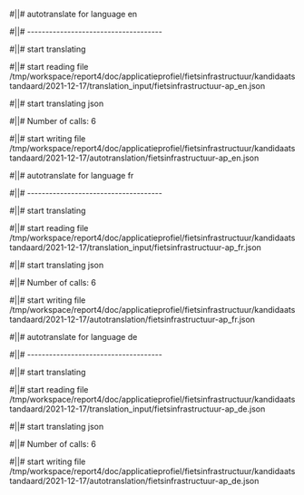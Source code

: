 #||# autotranslate for language en  

#||# -------------------------------------  

#||# start translating  

#||# start reading file /tmp/workspace/report4/doc/applicatieprofiel/fietsinfrastructuur/kandidaatstandaard/2021-12-17/translation_input/fietsinfrastructuur-ap_en.json  

#||# start translating json  

#||# Number of calls: 6  

#||# start writing file /tmp/workspace/report4/doc/applicatieprofiel/fietsinfrastructuur/kandidaatstandaard/2021-12-17/autotranslation/fietsinfrastructuur-ap_en.json  

#||# autotranslate for language fr  

#||# -------------------------------------  

#||# start translating  

#||# start reading file /tmp/workspace/report4/doc/applicatieprofiel/fietsinfrastructuur/kandidaatstandaard/2021-12-17/translation_input/fietsinfrastructuur-ap_fr.json  

#||# start translating json  

#||# Number of calls: 6  

#||# start writing file /tmp/workspace/report4/doc/applicatieprofiel/fietsinfrastructuur/kandidaatstandaard/2021-12-17/autotranslation/fietsinfrastructuur-ap_fr.json  

#||# autotranslate for language de  

#||# -------------------------------------  

#||# start translating  

#||# start reading file /tmp/workspace/report4/doc/applicatieprofiel/fietsinfrastructuur/kandidaatstandaard/2021-12-17/translation_input/fietsinfrastructuur-ap_de.json  

#||# start translating json  

#||# Number of calls: 6  

#||# start writing file /tmp/workspace/report4/doc/applicatieprofiel/fietsinfrastructuur/kandidaatstandaard/2021-12-17/autotranslation/fietsinfrastructuur-ap_de.json  

